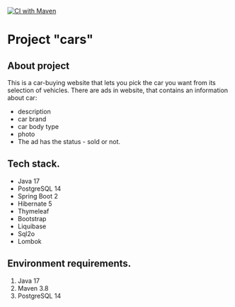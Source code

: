 [![CI with Maven](https://github.com/Constantine-M/job4j_cars/actions/workflows/gitActions.yml/badge.svg)](https://github.com/Constantine-M/job4j_cars/actions/workflows/gitActions.yml)


# Project "cars"

About project
------------
This is a car-buying website that lets you pick the car you want from its selection of vehicles.
There are ads in website, that contains an information about car:
- description
- car brand
- car body type
- photo
- The ad has the status - sold or not.

Tech stack.
--------------
- Java 17
- PostgreSQL 14
- Spring Boot 2
- Hibernate 5
- Thymeleaf
- Bootstrap
- Liquibase
- Sql2o
- Lombok

Environment requirements.
------------------------
1. Java 17
2. Maven 3.8
3. PostgreSQL 14